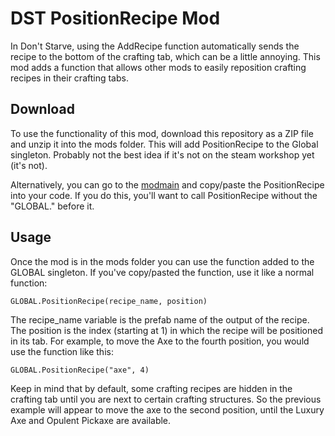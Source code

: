# DST PositionRecipe Mod
In Don't Starve, using the AddRecipe function automatically sends the recipe to the bottom of the crafting tab, which can be a little annoying. This mod adds a function that allows other mods to easily reposition crafting recipes in their crafting tabs.
 
## Download
To use the functionality of this mod, download this repository as a ZIP file and unzip it into the mods folder. This will add PositionRecipe to the Global singleton. Probably not the best idea if it's not on the steam workshop yet (it's not).

Alternatively, you can go to the [modmain](https://github.com/domo106/DST-PositionRecipe-Mod/blob/main/modmain.lua) and copy/paste the PositionRecipe into your code. If you do this, you'll want to call PositionRecipe without the "GLOBAL." before it.

## Usage
Once the mod is in the mods folder you can use the function added to the GLOBAL singleton. If you've copy/pasted the function, use it like a normal function:

`GLOBAL.PositionRecipe(recipe_name, position)`

The recipe_name variable is the prefab name of the output of the recipe. The position is the index (starting at 1) in which the recipe will be positioned in its tab. 
For example, to move the Axe to the fourth position, you would use the function like this:

`GLOBAL.PositionRecipe("axe", 4)`

Keep in mind that by default, some crafting recipes are hidden in the crafting tab until you are next to certain crafting structures. So the previous example will appear to move the axe to the second position, until the Luxury Axe and Opulent Pickaxe are available.
